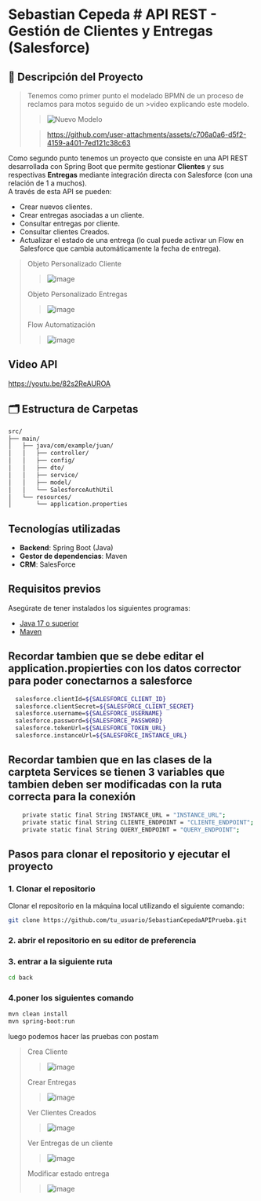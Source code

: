 # Sebastian Cepeda # API REST - Gestión de Clientes y Entregas (Salesforce)

## 📌 Descripción del Proyecto
>Tenemos como primer punto el modelado BPMN de un proceso de reclamos para motos seguido de un >video explicando este modelo.
>
>>![Nuevo Modelo](https://github.com/user-attachments/assets/1c1e80b0-12fa-41d1-a6c5-290a54fe224a)
>>
>
>
>>https://github.com/user-attachments/assets/c706a0a6-d5f2-4159-a401-7ed121c38c63
>>

Como segundo punto tenemos un  proyecto  que consiste en una API REST desarrollada con Spring Boot que permite gestionar **Clientes** y sus respectivas **Entregas** mediante integración directa con Salesforce (con una relación de 1 a muchos).  
A través de esta API se pueden:
- Crear nuevos clientes.
- Crear entregas asociadas a un cliente.
- Consultar entregas por cliente.
- Consultar clientes Creados.
- Actualizar el estado de una entrega (lo cual puede activar un Flow en Salesforce que cambia automáticamente la fecha de entrega).

>Objeto Personalizado Cliente
>>![image](https://github.com/user-attachments/assets/4d6ee2bc-1bcd-4d88-828f-7ebba9b267ab)
>
>Objeto Personalizado Entregas
>>![image](https://github.com/user-attachments/assets/863dfe84-486a-4910-9691-a691bd88d2a9)
>
>Flow Automatización
>>![image](https://github.com/user-attachments/assets/598a8f2e-327f-4560-9f7e-b677d62d6451)


## Video API

https://youtu.be/82s2ReAUROA

## 🗂️ Estructura de Carpetas

```bash
src/
├── main/
│   ├── java/com/example/juan/
│   │   ├── controller/
│   │   ├── config/
│   │   ├── dto/
│   │   ├── service/
│   │   ├── model/
│   │   └── SalesforceAuthUtil 
│   └── resources/
│       └── application.properties
```
## Tecnologías utilizadas

- **Backend**: Spring Boot (Java)
- **Gestor de dependencias**: Maven
- **CRM**: SalesForce
## Requisitos previos
Asegúrate de tener instalados los siguientes programas:

- [Java 17 o superior](https://www.oracle.com/co/java/technologies/downloads/)
- [Maven](https://maven.apache.org/)
## Recordar tambien que se debe editar el application.propierties con los datos corrector para poder conectarnos a salesforce
```bash
  salesforce.clientId=${SALESFORCE_CLIENT_ID}
  salesforce.clientSecret=${SALESFORCE_CLIENT_SECRET}
  salesforce.username=${SALESFORCE_USERNAME}
  salesforce.password=${SALESFORCE_PASSWORD}
  salesforce.tokenUrl=${SALESFORCE_TOKEN_URL}
  salesforce.instanceUrl=${SALESFORCE_INSTANCE_URL}
```

## Recordar tambien que en las clases de la carpteta Services se tienen 3 variables que tambien deben ser modificadas con la ruta correcta para la conexión
```bash
    private static final String INSTANCE_URL = "INSTANCE_URL";
    private static final String CLIENTE_ENDPOINT = "CLIENTE_ENDPOINT";
    private static final String QUERY_ENDPOINT = "QUERY_ENDPOINT";
```
## Pasos para clonar el repositorio y ejecutar el proyecto

### 1. Clonar el repositorio

Clonar el repositorio en la máquina local utilizando el siguiente comando:

```bash
git clone https://github.com/tu_usuario/SebastianCepedaAPIPrueba.git
```
### 2. abrir el repositorio en su editor de preferencia

### 3. entrar a la siguiente ruta 
```bash
cd back
```
### 4.poner los siguientes comando 
```bash
mvn clean install
mvn spring-boot:run
```
luego podemos hacer las pruebas con postam
> Crea Cliente
>>![image](https://github.com/user-attachments/assets/7bdedbbc-1647-484e-87f0-64df7d5ad5d4)
>
> Crear Entregas
>> ![image](https://github.com/user-attachments/assets/7588cdd3-67b0-407b-96f1-957a8a62f2e0)
>
> Ver Clientes Creados
>> ![image](https://github.com/user-attachments/assets/d2909ee6-4353-4fe4-ba66-0d4b5230df38)
>
> Ver Entregas de un cliente
>>![image](https://github.com/user-attachments/assets/b678204d-fefc-487e-9911-c4392aa6ced7)
>
> Modificar estado entrega
>> ![image](https://github.com/user-attachments/assets/2571f92d-293e-4c1f-b2ab-98a7ff1dfb34)
>

>




